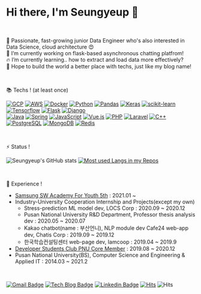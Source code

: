 

# Hi there, I'm Seungyeup 👋

<br>

🌱 Passionate, fast-growing junior Data Engineer who's also interested in Data Science, cloud architecture 😍<br>
🔭 I’m currently working on flask-based asynchronous chatting platfrom! <br>
🔥 I’m currently learning.. how to extract and load data more effectively? <br>
👯 Hope to build the world a better place with techs, just like my blog name! <br>

<br>

📚 Techs ! (at least once)

 [![GCP]](https://cloud.google.com/) [![AWS]](https://aws.amazon.com/) [![Docker]](https://www.docker.com/) 
 [![Python]](https://www.python.org/)  [![Pandas]](https://pandas.pydata.org/)  [![Keras]](https://keras.io/) [![scikit-learn]](https://scikit-learn.org/stable/) [![Tensorflow]](https://www.tensorflow.org/) [![Flask]](https://flask.palletsprojects.com/) [![Django]](https://www.djangoproject.com/)  
 [![Java]](https://openjdk.java.net/) [![Spring]](https://spring.io/) [![JavaScript]](https://www.ecma-international.org/publications/standards/Ecma-262.htm) [![Vue.js]](https://vuejs.org/) [![PHP]](https://www.php.net/) [![Laravel]](https://laravel.com/)  [![C++]](https://isocpp.org/)
[![PostgreSQL]](https://www.postgresql.org/) [![MongoDB]](https://www.mongodb.com/) [![Redis]](https://redis.io/)



<br>

⚡ Status !

![Seungyeup's GitHub stats](https://github-readme-stats.vercel.app/api?username=Seungyeup&show_icons=true&hide_border=true&theme=dark&?count_private=true&line_height=24)
[![Most used Langs in my Repos](https://github-readme-stats.vercel.app/api/top-langs/?username=Seungyeup&layout=compact&hide_border=true&langs_count=8&theme=dark&hide=html,css,scss,c,hack)](https://github.com/Seungyeup/github-readme-stats)

<br/>

 📝 Experience !
  + [Samsung SW Academy For Youth 5th](https://www.ssafy.com/ksp/servlet/swp.content.controller.SwpContentServlet) : 2021.01 ~
  + Industry-University Cooperation Internship and Projects(except my own)
    + Stress-prediction ML model dev, LOCS Corp : 2020.09 ~ 2020.12
    + Pusan National University R&D Department, Professor thesis analysis dev : 2020.05 ~ 2020.07
    + Kakao chatbot(name : 부산언니), NLP module dev Cafe24 web-app dev, Chatis Corp : 2019.09 ~ 2019.12
    + 한국학습컨설팅센터 web-page dev, Iamcoop : 2019.04 ~ 2019.9
  + [Developer Students Club PNU Core Member](https://buildabetterworld.tistory.com/90?category=847699) : 2019.08 ~ 2020.12
  + Pusan National University(BS), Computer Science and Engineering & Applied IT : 2014.03 ~ 2021.2

<br/>

[![Gmail Badge](https://img.shields.io/badge/Gmail-d14836?style=flat-square&logo=Gmail&logoColor=white&link=mailto:lsyes12345@gmail.com)](mailto:harimkang4422@gmail.com) [![Tech Blog Badge](http://img.shields.io/badge/-Tech%20blog-black?style=flat-square&logo=github&link=https://buildabetterworld.tistory.com/)](https://buildabetterworld.tistory.com/) [![Linkedin Badge](https://img.shields.io/badge/-LinkedIn-blue?style=flat-square&logo=Linkedin&logoColor=white&link=https://www.linkedin.com/in/seungyeup-lee-9b0b77162/)](https://www.linkedin.com/in/seungyeup-lee-9b0b77162/)
[![Hits](https://hits.seeyoufarm.com/api/count/incr/badge.svg?url=https%3A%2F%2Fgithub.com%2FSeungyeup%2Fhit-counter&count_bg=%2378F51A&title_bg=%23000000&icon=&icon_color=%2375F541&title=hits&edge_flat=false)](https://hits.seeyoufarm.com) ![Hits](https://img.shields.io/github/followers/Seungyeup?label=Follow)


<!-- badge linkes -->
[aws]: https://img.shields.io/static/v1?style=flat-square&label=&message=AWS&color=232f3e&labelColor=e0e0e0&logoColor=232f3e&logo=amazon-aws
[c++]: https://img.shields.io/static/v1?style=flat-square&label=&message=C%2B%2B&color=00599c&labelColor=e0e0e0&logoColor=00599c&logo=c%2B%2B
[django]: https://img.shields.io/static/v1?style=flat-square&label=&message=Django&color=092e20&labelColor=e0e0e0&logoColor=092e20&logo=django
[docker]: https://img.shields.io/static/v1?style=flat-square&label=&message=Docker&color=2496ed&labelColor=212121&logoColor=2496ed&logo=docker
[flask]: https://img.shields.io/static/v1?style=flat-square&label=&message=Flask&color=000&labelColor=e0e0e0&logoColor=000&logo=flask
[gcp]: https://img.shields.io/static/v1?style=flat-square&label=&message=GCP&color=4285f4&labelColor=212121&logoColor=4285f4&logo=google-cloud
[java]: https://img.shields.io/static/v1?style=flat-square&label=&message=Java&color=007396&labelColor=e0e0e0&logoColor=007396&logo=java
[javascript]: https://img.shields.io/static/v1?style=flat-square&label=&message=JavaScript&color=f7df1e&labelColor=212121&logoColor=f7df1e&logo=javascri
[keras]: https://img.shields.io/static/v1?style=flat-square&label=&message=Keras&color=d00000&labelColor=e0e0e0&logoColor=d00000&logo=keras
[laravel]: https://img.shields.io/static/v1?style=flat-square&label=&message=Laravel&color=ff2d20&labelColor=212121&logoColor=ff2d20&logo=laravel
[mongodb]: https://img.shields.io/static/v1?style=flat-square&label=&message=MongoDB&color=47a248&labelColor=212121&logoColor=47a248&logo=mongodb
[pandas]: https://img.shields.io/static/v1?style=flat-square&label=&message=Pandas&color=150458&labelColor=e0e0e0&logoColor=150458&logo=pandas
[php]: https://img.shields.io/static/v1?style=flat-square&label=&message=PHP&color=777bb4&labelColor=212121&logoColor=777bb4&logo=php
[postgresql]: https://img.shields.io/static/v1?style=flat-square&label=&message=PostgreSQL&color=336791&labelColor=e0e0e0&logoColor=336791&logo=postgresql
[python]: https://img.shields.io/static/v1?style=flat-square&label=&message=Python&color=3776ab&labelColor=212121&logoColor=3776ab&logo=python
[redis]: https://img.shields.io/static/v1?style=flat-square&label=&message=Redis&color=dc382d&labelColor=212121&logoColor=dc382d&logo=redis
[scikit-learn]: https://img.shields.io/static/v1?style=flat-square&label=&message=scikit-learn&color=f7931e&labelColor=212121&logoColor=f7931e&logo=scikit-learn
[spring]: https://img.shields.io/static/v1?style=flat-square&label=&message=Spring&color=6db33f&labelColor=212121&logoColor=6db33f&logo=spring
[tensorflow]: https://img.shields.io/static/v1?style=flat-square&label=&message=Tensorflow&color=ff6f00&labelColor=212121&logoColor=ff6f00&logo=tensorflow
[vue.js]: https://img.shields.io/static/v1?style=flat-square&label=&message=Vue.js&color=4fc08d&labelColor=212121&logoColor=4fc08d&logo=vue-dot-js
